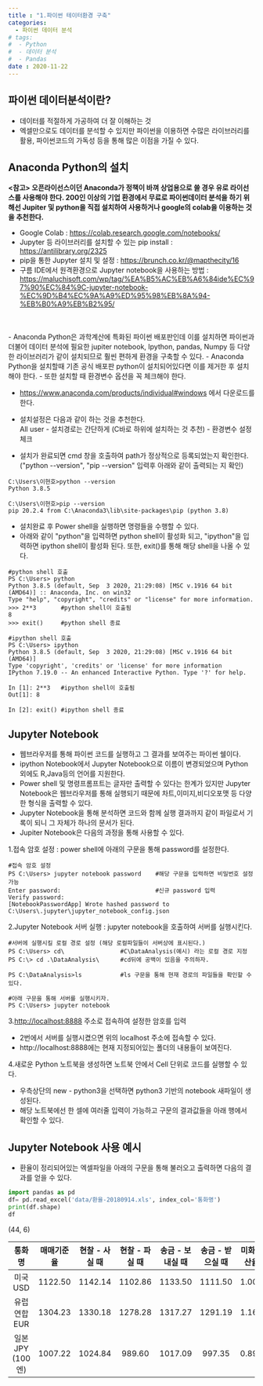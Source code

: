 ```yaml
---
title : "1.파이썬 테이터환경 구축"
categories:
  - 파이썬 데이터 분석
# tags:
#  - Python
#  - 데이터 분석
#  - Pandas
date : 2020-11-22
---
```


파이썬 데이터분석이란? 
--- 
- 데이터를 적절하게 가공하여 더 잘 이해하는 것  
- 엑셀만으로도 데이터를 분석할 수 있지만 파이썬을 이용하면 수많은 라이브러리를 활용, 파이썬코드의 가독성 등을 통해 많은 이점을 가질 수 있다.  

Anaconda Python의 설치 
---

**\<참고\> 오픈라이선스이던 Anaconda가 정책이 바껴 상업용으로 쓸 경우 유로 라이선스를 사용해야 한다. 
200인 이상의 기업 환경에서 무료로 파이썬데이터 분석을 하기 위해선 Jupiter 및 python을 직접 설치하여 사용하거나 google의 colab을 이용하는 것을 추천한다.**  
- Google Colab : <https://colab.research.google.com/notebooks/>  
- Jupyter 등 라이브러리를 설치할 수 있는 pip install : <https://antilibrary.org/2325>  
- pip을 통한 Jupyter 설치 및 설정 : <https://brunch.co.kr/@mapthecity/16>  
- 구름 IDE에서 원격환경으로 Jupyter notebook을 사용하는 방법 : <https://maluchisoft.com/wp/tag/%EA%B5%AC%EB%A6%84ide%EC%97%90%EC%84%9C-jupyter-notebook-%EC%9D%B4%EC%9A%A9%ED%95%98%EB%8A%94-%EB%B0%A9%EB%B2%95/>   
<br>
<br>
- Anaconda Python은 과학계산에 특화된 파이썬 배포판인데 이를 설치하면 파이썬과 더불어 
데이터 분석에 필요한 jupiter notebook, Ipython, pandas, Numpy 등 다양한 라이브러리가 같이 설치되므로 훨씬 편하게 환경을 구축할 수 있다.  
- Anaconda Python을 설치할때 기존 공식 배포판 python이 설치되어있다면 이를 제거한 후 설치해야 한다.  
- 또한 설치할 때 환경변수 옵션을 꼭 체크해야 한다.  

- <https://www.anaconda.com/products/individual#windows> 에서 다운로드를 한다. 
- 설치설정은 다음과 같이 하는 것을 추천한다.  
All user - 설치경로는 간단하게 (C바로 하위에 설치하는 것 추천) - 환경변수 설정 체크    

- 설치가 완료되면 cmd 창을 호출하여 path가 정상적으로 등록되었는지 확인한다. ("python --version", "pip --version" 입력후 아래와 같이 출력되는 지 확인)  

```
C:\Users\이현호>python --version
Python 3.8.5

C:\Users\이현호>pip --version
pip 20.2.4 from C:\Anaconda3\lib\site-packages\pip (python 3.8)
```

- 설치완료 후 Power shell을 실행하면 명령들을 수행할 수 있다.  
- 아래와 같이 "python"을 입력하면 python shell이 활성화 되고, "ipython"을 입력하면 ipython shell이 활성화 된다. 또한, exit()를 통해 해당 shell을 나올 수 있다.  

```
#python shell 호출
PS C:\Users> python
Python 3.8.5 (default, Sep  3 2020, 21:29:08) [MSC v.1916 64 bit (AMD64)] :: Anaconda, Inc. on win32
Type "help", "copyright", "credits" or "license" for more information.
>>> 2**3       #python shell이 호출됨
8
>>> exit()     #python shell 종료

#ipython shell 호출 
PS C:\Users> ipython                                                                                             
Python 3.8.5 (default, Sep  3 2020, 21:29:08) [MSC v.1916 64 bit (AMD64)]
Type 'copyright', 'credits' or 'license' for more information
IPython 7.19.0 -- An enhanced Interactive Python. Type '?' for help.

In [1]: 2**3   #ipython shell이 호출됨
Out[1]: 8

In [2]: exit() #ipython shell 종료
```

Jupyter Notebook 
---

- 웹브라우저를 통해 파이썬 코드를 실행하고 그 결과를 보여주는 파이썬 쉘이다.  
- ipython Notebook에서 Jupyter Notebook으로 이름이 변경되었으며 Python 외에도 R,Java등의 언어를 지원한다.  
- Power shell 및 명령프롬프트는 글자만 출력할 수 있다는 한계가 있지만 
Jupyter Notebook은 웹브라우저를 통해 실행되기 때문에 차트,이미지,비디오포맷 등 다양한 형식을 출력할 수 있다.  
- Jupyter Notebook을 통해 분석하면 코드와 함께 실행 결과까지 같이 파일로서 기록이 되니 그 자체가 하나의 문서가 된다.  
- Jupiter Notebook은 다음의 과정을 통해 사용할 수 있다. 

1.접속 암호 설정 : power shell에 아래의 구문을 통해 password를 설정한다. 

``` 
#접속 암호 설정 
PS C:\Users> jupyter notebook password    #해당 구문을 입력하면 비밀번호 설정 가능 
Enter password:                           #신규 password 입력
Verify password:
[NotebookPasswordApp] Wrote hashed password to C:\Users\.jupyter\jupyter_notebook_config.json
```

2.Jupyter Notebook 서버 실행 : jupyter notebook을 호출하여 서버를 실행시킨다.    

```
#서버에 실행시킬 로컬 경로 설정 (해당 로컬파일들이 서버상에 표시된다.) 
PS C:\Users> cd\                #C\DataAnalysis(예시) 라는 로컬 경로 지정 
PS C:\> cd .\DataAnalysis\      #cd뒤에 공백이 있음을 주의하자.

PS C:\DataAnalysis>ls           #ls 구문을 통해 현재 경로의 파일들을 확인할 수 있다.

#아래 구문을 통해 서버를 실행시키자.
PS C:\Users> jupyter notebook

```

3.<http://localhost:8888> 주소로 접속하여 설정한 암호를 입력  

- 2번에서 서버를 실행시켰으면 위의 localhost 주소에 접속할 수 있다.  
- http://localhost:8888에는 현재 지정되어있는 폴더의 내용들이 보여진다.  


4.새로운 Python 노트북을 생성하면 노트북 안에서 Cell 단위로 코드를 실행할 수 있다.  

- 우측상단의 new - python3을 선택하면 python3 기반의 notebook 새파일이 생성된다.   
- 해당 노트북에선 한 셀에 여러줄 입력이 가능하고 구문의 결과값들을 아래 행에서 확인할 수 있다.   


Jupyter Notebook 사용 예시  
--- 

- 환율이 정리되어있는 엑셀파일을 아래의 구문을 통해 불러오고 출력하면 다음의 결과를 얻을 수 있다. 

```python
import pandas as pd
df= pd.read_excel('data/환율-20180914.xls', index_col='통화명')
print(df.shape)
df
```

(44, 6)  

|	통화명	|	매매기준율	|	현찰 - 사실 때	|	현찰 - 파실 때	|	송금 - 보내실 때	|	송금 - 받으실 때	|	미화환산율 |	 
|:--:|:--:|:--:|:--:|:--:|:--:|:--:|  
|	미국 USD	|	1122.50	|	1142.14	|	1102.86	|	1133.50	|	1111.50	|	1.000 |	 
|	유럽연합 EUR	|	1304.23	|	1330.18	|	1278.28	|	1317.27	|	1291.19	|	1.162 |	 
|	일본 JPY (100엔)	|	1007.22	|	1024.84	|	989.60	|	1017.09	|	997.35	|	0.897 |	 

